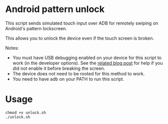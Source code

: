 # Android pattern unlock
This script sends simulated touch input over ADB for remotely swiping on
Android's pattern lockscreen.

This allows you to unlock the device even if the touch screen is broken.

Notes:
- You must have USB debugging enabled on your device for this script to work
(in the developer options).
See the [related blog post](http://ferrarimarco.info/blog/mobile/security/2017/10/18/unlocking-an-android-smartphone-with-a-known-pattern-via-adb/) for help if you did not enable it before breaking the
screen.
- The device does not need to be rooted for this method to work.
- You need to have adb on your PATH to run this script.

# Usage

```shell
chmod +x unlock.sh
./unlock.sh
```
